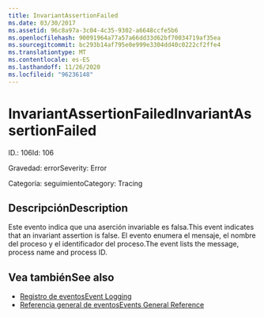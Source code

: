 ```yaml
---
title: InvariantAssertionFailed
ms.date: 03/30/2017
ms.assetid: 96c8a97a-3c04-4c35-9302-a6648ccfe5b6
ms.openlocfilehash: 90091964a77a57a66dd33d62bf70034719af35ea
ms.sourcegitcommit: bc293b14af795e0e999e3304dd40c0222cf2ffe4
ms.translationtype: MT
ms.contentlocale: es-ES
ms.lasthandoff: 11/26/2020
ms.locfileid: "96236148"
---
```

# <a name="invariantassertionfailed"></a><span data-ttu-id="2cb31-102">InvariantAssertionFailed</span><span class="sxs-lookup"><span data-stu-id="2cb31-102">InvariantAssertionFailed</span></span>

<span data-ttu-id="2cb31-103">ID.: 106</span><span class="sxs-lookup"><span data-stu-id="2cb31-103">Id: 106</span></span>  
  
 <span data-ttu-id="2cb31-104">Gravedad: error</span><span class="sxs-lookup"><span data-stu-id="2cb31-104">Severity: Error</span></span>  
  
 <span data-ttu-id="2cb31-105">Categoría: seguimiento</span><span class="sxs-lookup"><span data-stu-id="2cb31-105">Category: Tracing</span></span>  
  
## <a name="description"></a><span data-ttu-id="2cb31-106">Descripción</span><span class="sxs-lookup"><span data-stu-id="2cb31-106">Description</span></span>  

 <span data-ttu-id="2cb31-107">Este evento indica que una aserción invariable es falsa.</span><span class="sxs-lookup"><span data-stu-id="2cb31-107">This event indicates that an invariant assertion is false.</span></span> <span data-ttu-id="2cb31-108">El evento enumera el mensaje, el nombre del proceso y el identificador del proceso.</span><span class="sxs-lookup"><span data-stu-id="2cb31-108">The event lists the message, process name and process ID.</span></span>  
  
## <a name="see-also"></a><span data-ttu-id="2cb31-109">Vea también</span><span class="sxs-lookup"><span data-stu-id="2cb31-109">See also</span></span>

- [<span data-ttu-id="2cb31-110">Registro de eventos</span><span class="sxs-lookup"><span data-stu-id="2cb31-110">Event Logging</span></span>](index.md)
- [<span data-ttu-id="2cb31-111">Referencia general de eventos</span><span class="sxs-lookup"><span data-stu-id="2cb31-111">Events General Reference</span></span>](events-general-reference.md)
